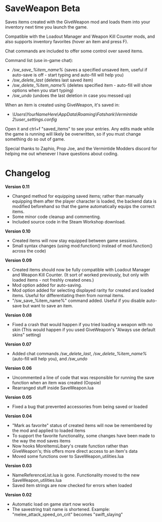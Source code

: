 # SaveWeapon Beta
Saves items created with the GiveWeapon mod and loads them into your inventory next time you launch the game.

Compatible with the Loadout Manager and Weapon Kill Counter mods, and also supports inventory favorites (hover an item and press F).

Chat commands are included to offer some control over saved items.

Command list (use in-game chat):
 - */sw_save_%item_name%* (saves a specified unsaved item, useful if auto-save is off - start typing and auto-fill will help you)
 - */sw_delete_last* (deletes last saved item)
 - */sw_delete_%item_name%* (deletes specified item - auto-fill will show options when you start typing)
 - */sw_undo* (undoes the last deletion in case you messed up)

When an item is created using GiveWeapon, it's saved in: 
 - *\Users\YourNameHere\AppData\Roaming\Fatshark\Vermintide 2\user_settings.config*

Open it and ctrl+f "saved_items" to see your entries. Any edits made while the game is running will likely be overwritten, so if you must change something do so out of game.


Special thanks to Zaphio, Prop Joe, and the Vermintide Modders discord for helping me out whenever I have questions about coding.
 

# Changelog

**Version 0.11**
- Changed method for equipping saved items; rather than manually equipping them after the player character is loaded, the backend data is modified beforehand so that the game automatically equips the correct items.
- Some minor code cleanup and commenting.
- Included source code in the Steam Workshop download.

**Version 0.10**
- Created items will now stay equipped between game sessions.
- Small syntax changes (using mod:function() instead of mod.function() across the code)

**Version 0.09**
- Created items should now be fully compatible with Loadout Manager and Weapon Kill Counter. (It sort of worked previously, but only with loaded items - not freshly created ones.)
- Mod option added for auto-saving.
- Mod option added for selecting displayed rarity for created and loaded items. Useful for differentiating them from normal items.
- "/sw_save_%item_name%" command added. Useful if you disable auto-save but want to save an item.

**Version 0.08**
 - Fixed a crash that would happen if you tried loading a weapon with no skin (This would happen if you used GiveWeapon's "Always use default skins" setting)

**Version 0.07**
 - Added chat commands */sw_delete_last*, */sw_delete_%item_name%* (auto-fill will help you), and */sw_undo*

**Version 0.06**
 - Uncommented a line of code that was responsible for running the save function when an item was created (Oopsie)
 - Rearranged stuff inside SaveWeapon.lua

**Version 0.05**
 - Fixed a bug that prevented accessories from being saved or loaded

**Version 0.04**
 - "Mark as favorite" status of created items will now be remembered by the mod and applied to loaded items
 - To support the favorite functionality, some changes have been made to the way the mod saves items
 - Now hooks MoreItemsLibary's create function rather than GiveWeapon's; this offers more direct access to an item's data
 - Moved some functions over to SaveWeapon_utilities.lua

**Version 0.03**
 - NameReferenceList.lua is gone. Functionality moved to the new SaveWeapon_utilities.lua
 - Saved item strings are now checked for errors when loaded

**Version 0.02**
 - Automatic load on game start now works
 - The savestring trait name is shortened. Example: "melee_attack_speed_on_crit" becomes "swift_slaying"
